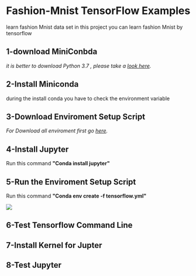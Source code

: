 # Fashion-Mnist TensorFlow Examples</h1>
learn fashion Mnist data set
in this project you can learn fashion Mnist by tensorflow
<h2/>1-download MiniConbda </h2>
<p><em>it is better to download Python 3.7 , please take a <a href="https://docs.conda.io/en/latest/miniconda.html">look here</a>.</em></p>
<h2/>2-Install Miniconda</h2>
<p>during the install conda you have to check the environment variable </p>
<h2/>3-Download Enviroment Setup Script</h2>
<p><em>For Download all enviroment first go  <a href="https://github.com/alimajidi62/Fashion-Mnist/blob/master/tensorflow.yml">here</a>.</em></p>
<h2/>4-Install Jupyter</h2>
<p>Run this command <strong>"Conda install jupyter"</strong></p>
 <h2/>5-Run the Enviroment Setup Script</h2>
 <p>Run this command <strong>"Conda env create -f tensorflow.yml"</strong></p>
 <img src="~\1.JPG"/>
 <h2/>6-Test Tensorflow Command Line</h2>
 <h2/>7-Install Kernel for Jupter</h2> 
 <h2/>8-Test Jupyter</h2>

